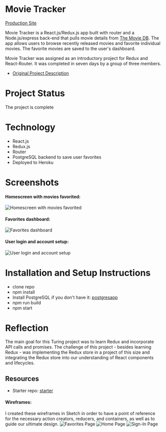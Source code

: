 # Movie Tracker
[Production Site](https://themovietracker.herokuapp.com/)

Movie Tracker is a React.js/Redux.js app built with router and a Node.js/express back-end that pulls movie details from [The Movie DB](https://www.themoviedb.org/documentation/api). The app allows users to browse recently released movies and favorite individual movies. The favorite movies are saved to the user's dashboard.

Movie Tracker was assigned as an introductory project for Redux and React-Router. It was completed in seven days by a group of three members.
* [Original Project Description](https://github.com/turingschool-examples/movie-tracker)

# Project Status
The project is complete

# Technology
* React.js
* Redux.js
* Router
* PostgreSQL backend to save user favorites
* Deployed to Heroku

# Screenshots
#### Homescreen with movies favorited:
![Homescreen with movies favorited](https://github.com/anderswood/movie-tracker/blob/master/app/components/images/movie-tracker%20screenshot.png)

#### Favorites dashboard:
![Favorites dashboard](https://github.com/anderswood/movie-tracker/blob/master/app/components/images/movie-tracker%20favorites.png)

#### User login and account setup:
![User login and account setup](https://github.com/anderswood/movie-tracker/blob/master/app/components/images/movie-tracker%20login.png)

# Installation and Setup Instructions
* clone repo
* npm install
* Install PostgreSQL if you don't have it: [postgresapp](http://postgresapp.com/)
* npm run build
* npm start

# Reflection
The main goal for this Turing project was to learn Redux and incorporate API calls and promises. The challenge of this project - besides learning Redux - was implementing the Redux store in a project of this size and integrating the Redux store into our understanding of React components and lifecycles. 

## Resources
* Starter repo: [starter](https://github.com/turingschool-examples/movie-tracker)

#### Wireframes:
I created these wireframes in Sketch in order to have a point of reference for the necessary action creators, reducers, and containers, as well as to guide our ultimate design.
![Favorites Page](https://github.com/anderswood/movie-tracker/blob/master/app/components/images/wireframe-favorites.png)
![Home Page](https://github.com/anderswood/movie-tracker/blob/master/app/components/images/wireframe-home.png)
![Sign-In Page](https://github.com/anderswood/movie-tracker/blob/master/app/components/images/wireframe-signin.png)
